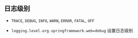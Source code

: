 
## 日志级别

- `TRACE`, `DEBUG`, `INFO`, `WARN`, `ERROR`, `FATAL`, `OFF`

- `logging.level.org.springframework.web=debug`  设置日志级别
